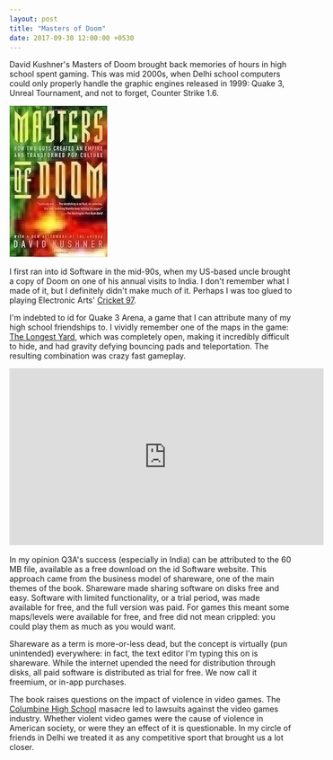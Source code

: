```yaml
---
layout: post
title: "Masters of Doom"
date: 2017-09-30 12:00:00 +0530
---
```


David Kushner's Masters of Doom brought back memories of hours in high school spent gaming. This was mid 2000s, when Delhi school computers could only properly handle the graphic engines released in 1999: Quake 3, Unreal Tournament, and not to forget, Counter Strike 1.6.

![Masters of Doom](/assets/doom.jpg)

I first ran into id Software in the mid-90s, when my US-based uncle brought a copy of Doom on one of his annual visits to India. I don't remember what I made of it, but I definitely didn't make much of it. Perhaps I was too glued to playing Electronic Arts' [Cricket 97](https://www.myabandonware.com/game/cricket-97-2bo).

I'm indebted to id for Quake 3 Arena, a game that I can attribute many of my high school friendships to. I vividly remember one of the maps in the game: [The Longest Yard](http://quake.wikia.com/wiki/Q3DM17:_The_Longest_Yard), which was completely open, making it incredibly difficult to hide, and had gravity defying bouncing pads and teleportation. The resulting combination was crazy fast gameplay.

<iframe width="560" height="315" src="https://www.youtube.com/embed/ZuuyoKqby2U" frameborder="0" allow="accelerometer; autoplay; encrypted-media; gyroscope; picture-in-picture" allowfullscreen></iframe>

In my opinion Q3A's success (especially in India) can be attributed to the 60 MB file, available as a free download on the id Software website. This approach came from the business model of shareware, one of the main themes of the book. Shareware made sharing software on disks free and easy. Software with limited functionality, or a trial period, was made available for free, and the full version was paid. For games this meant some maps/levels were available for free, and free did not mean crippled: you could play them as much as you would want.

Shareware as a term is more-or-less dead, but the concept is virtually (pun unintended) everywhere: in fact, the text editor I'm typing this on is shareware. While the internet upended the need for distribution through disks, all paid software is distributed as trial for free. We now call it freemium, or in-app purchases.

The book raises questions on the impact of violence in video games. The [Columbine High School](https://en.wikipedia.org/wiki/Columbine_High_School_massacre) masacre led to lawsuits against the video games industry. Whether violent video games were the cause of violence in American society, or were they an effect of it is questionable. In my circle of friends in Delhi we treated it as any competitive sport that brought us a lot closer.
